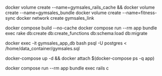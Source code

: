 docker volume create --name=gymsales_rails_cache && docker volume create --name=gymsales_bundle
docker volume create --name=fitness-sync
docker network create gymsales_link

docker compose build --no-cache
docker compose run --rm app bundle exec rake db:create db:create_functions db:schema:load db:migrate

docker exec -it gymsales_app_db bash
psql -U postgres < /home/data_container/gymsales.sql 

docker-compose up -d && docker attach $(docker-compose ps -q app)

docker compose run --rm app bundle exec rails c
